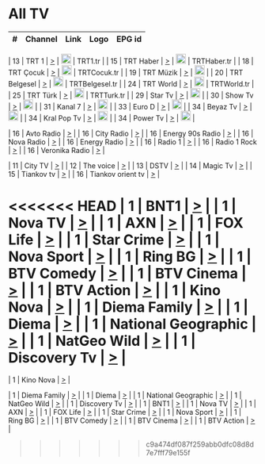 <h1>All TV</h1>

| #   | Channel        | Link  | Logo | EPG id |
|:---:|:--------------:|:-----:|:----:|:------:|

| 13  | TRT 1            | [>](https://tv-trt1.medya.trt.com.tr/master.m3u8) | <img height="20" src="https://i.imgur.com/j786OLG.png"/> | TRT1.tr |
| 15  | TRT Haber        | [>](https://tv-trthaber.medya.trt.com.tr/master.m3u8) | <img height="20" src="https://i.imgur.com/OVfo8Ab.png"/> | TRTHaber.tr |
| 18  | TRT Çocuk        | [>](https://tv-trtcocuk.medya.trt.com.tr/master.m3u8) | <img height="20" src="https://i.imgur.com/QLFmD6d.png"/> | TRTCocuk.tr |
| 19  | TRT Müzik        | [>](https://tv-trtmuzik.medya.trt.com.tr/master.m3u8) | <img height="20" src="https://i.imgur.com/fIVFCEd.png"/> |
| 20  | TRT Belgesel     | [>](https://tv-trtbelgesel.medya.trt.com.tr/master.m3u8) | <img height="20" src="https://i.imgur.com/MGO87pe.png"/> | TRTBelgesel.tr |
| 24  | TRT World        | [>](https://tv-trtworld.medya.trt.com.tr/master.m3u8) | <img height="20" src="https://i.imgur.com/JEA2xpv.png"/> | TRTWorld.tr |
| 25  | TRT Türk         | [>](https://tv-trtturk.medya.trt.com.tr/master.m3u8) | <img height="20" src="https://i.imgur.com/OSTOQNw.png"/> | TRTTurk.tr |
| 29  | Star Tv   | [>](https://dogus-live.daioncdn.net/startv/startv_360p.m3u8) | <img height="20" src="https://i.imgur.com/IebUZx1.png"/> |
| 30  | Show Tv     | [>](https://ciner-live.daioncdn.net/showtv/showtv.m3u8) | <img height="20" src="https://i.imgur.com/IebUZx1.png"/> |
| 31  | Kanal 7     | [>](https://kanal7-live.daioncdn.net/kanal7/kanal7.m3u8) | <img height="20" src="https://i.imgur.com/IebUZx1.png"/> |
| 33  | Euro D    | [>](https://www.youtube.com/user/KanalD/live) | <img height="20" src="https://i.imgur.com/IebUZx1.png"/> |
| 34  | Beyaz Tv     | [>](https://beyaztv-live.daioncdn.net/beyaztv/beyaztv.m3u8) | <img height="20" src="https://i.imgur.com/IebUZx1.png"/> |
| 34  | Kral Pop Tv     | [>](https://www.youtube.com/watch?v=GuFTuKoXepw) | <img height="20" src="https://i.imgur.com/IebUZx1.png"/> |
| 34  | Power Tv     | [>](https://livetv.powerapp.com.tr/powerTV/powerhd.smil/chunklist.m3u8) | <img height="20" src="https://i.imgur.com/IebUZx1.png"/> |

| 16  | Avto Radio | [>](http://stream.metacast.eu/avtoradio.mp3.m3u) |
| 16  | City Radio | [>](http://stream.metacast.eu/city.aac.m3u) |
| 16  | Energy 90s Radio | [>](http://stream.metacast.eu/energy-90s.m3u) |
| 16  | Nova Radio | [>](http://stream.metacast.eu/nova.aac.m3u) |
| 16  | Energy Radio | [>](http://stream.metacast.eu/nrj.aac.m3u) |
| 16  | Radio 1 | [>](http://stream.metacast.eu/radio1.aac.m3u) |
| 16  | Radio 1 Rock | [>](http://stream.metacast.eu/radio1rock.aac.m3u) |
| 16  | Veronika Radio | [>](http://stream.metacast.eu/veronika.aac.m3u) |

| 11  | City TV | [>](https://tv.city.bg/play/tshls/citytv/index.m3u8) |
| 12  | The voice | [>](https://bss1.neterra.tv/thevoice/thevoice.m3u8) |
| 13  | DSTV | [>](http://46.249.95.140:8081/hls/data.m3u8) |
| 14  | Magic Tv | [>](https://bss1.neterra.tv/magictv/magictv.m3u8) |
| 15  | Tiankov tv | [>](https://streamer103.neterra.tv/tiankov-folk/live.m3u8) |
| 16  | Tiankov orient tv | [>](https://streamer103.neterra.tv/tiankov-orient/live.m3u8) |

<<<<<<< HEAD
| 1 | BNT1 | [>](https://ymkaya.xyz:48127/tv/bnt1/playlist.m3u8?wmsAuthSign=c2VydmVyX3RpbWU9NC8xMi8yMDI1IDEyOjU1OjQ0IFBNJmhhc2hfdmFsdWU9ekFSNjNaRWlIcXZqTzdoc3AzbEREdz09JnZhbGlkbWludXRlcz02MA==) |
| 1 | Nova TV | [>](https://ymkaya.xyz:48127/tv/novatv/playlist.m3u8?wmsAuthSign=c2VydmVyX3RpbWU9NC8xMi8yMDI1IDEyOjU1OjU2IFBNJmhhc2hfdmFsdWU9NzQ1bnJvNHd1Q0ZyZXdTa3RGZlhDdz09JnZhbGlkbWludXRlcz02MA==) |
| 1 | AXN | [>](https://ymkaya.xyz:48127/tv/axn/playlist.m3u8?wmsAuthSign=c2VydmVyX3RpbWU9NC8xMi8yMDI1IDEyOjU2OjA2IFBNJmhhc2hfdmFsdWU9eHV3K0VCa0NkNThwMEF3TW5oeWZHdz09JnZhbGlkbWludXRlcz02MA==) |
| 1 | FOX Life | [>](https://ymkaya.xyz:48127/tv/foxlife/playlist.m3u8?wmsAuthSign=c2VydmVyX3RpbWU9NC8xMi8yMDI1IDEyOjU2OjE3IFBNJmhhc2hfdmFsdWU9eTIwUGxETm00TWQ0dVlyUGJBb2prdz09JnZhbGlkbWludXRlcz02MA==) |
| 1 | Star Crime | [>](https://ymkaya.xyz:48127/tv/foxcrime/playlist.m3u8?wmsAuthSign=c2VydmVyX3RpbWU9NC8xMi8yMDI1IDEyOjU2OjI3IFBNJmhhc2hfdmFsdWU9dU56cmc0OGJabUwwTW13Q0tkT1J1Zz09JnZhbGlkbWludXRlcz02MA==) |
| 1 | Nova Sport | [>](https://ymkaya.xyz:48127/tv/novasport/playlist.m3u8?wmsAuthSign=c2VydmVyX3RpbWU9NC8xMi8yMDI1IDEyOjU2OjM2IFBNJmhhc2hfdmFsdWU9VUV0Uno2YllVdlVLL2p5bG5sM3Bkdz09JnZhbGlkbWludXRlcz02MA==) |
| 1 | Ring BG | [>](https://ymkaya.xyz:48127/tv/ringbg/playlist.m3u8?wmsAuthSign=c2VydmVyX3RpbWU9NC8xMi8yMDI1IDEyOjU2OjQ3IFBNJmhhc2hfdmFsdWU9VkdrSUlVYmdGaHZXakxqcFRTZDQ0QT09JnZhbGlkbWludXRlcz02MA==) |
| 1 | BTV Comedy | [>](https://ymkaya.xyz:48127/tv/btvcomedy/playlist.m3u8?wmsAuthSign=c2VydmVyX3RpbWU9NC8xMi8yMDI1IDEyOjU2OjU3IFBNJmhhc2hfdmFsdWU9THVkMkVNeFFiNEhCYXJmOVJVMnlOQT09JnZhbGlkbWludXRlcz02MA==) |
| 1 | BTV Cinema | [>](https://ymkaya.xyz:48127/tv/btvcinema/playlist.m3u8?wmsAuthSign=c2VydmVyX3RpbWU9NC8xMi8yMDI1IDEyOjU3OjA3IFBNJmhhc2hfdmFsdWU9QUN1ajNZNU9YWlVkcTlPS1MxdURkUT09JnZhbGlkbWludXRlcz02MA==) |
| 1 | BTV Action | [>](https://ymkaya.xyz:48127/tv/btvaction/playlist.m3u8?wmsAuthSign=c2VydmVyX3RpbWU9NC8xMi8yMDI1IDEyOjU3OjIzIFBNJmhhc2hfdmFsdWU9WjRLQTFMMEJsRllHTFR5QWFMVk1udz09JnZhbGlkbWludXRlcz02MA==) |
| 1 | Kino Nova | [>](https://ymkaya.xyz:48127/tv/kinonova/playlist.m3u8?wmsAuthSign=c2VydmVyX3RpbWU9NC8xMi8yMDI1IDEyOjU3OjM4IFBNJmhhc2hfdmFsdWU9akdhdjRTQVV3SlJGcGN2d1VkeCtwdz09JnZhbGlkbWludXRlcz02MA==) |
| 1 | Diema Family | [>](https://ymkaya.xyz:48127/tv/diemafamily/playlist.m3u8?wmsAuthSign=c2VydmVyX3RpbWU9NC8xMi8yMDI1IDEyOjU3OjQ4IFBNJmhhc2hfdmFsdWU9WmNsWHoxOHNCRnpqOHJFNlVPN29pZz09JnZhbGlkbWludXRlcz02MA==) |
| 1 | Diema | [>](https://ymkaya.xyz:48127/tv/diema/playlist.m3u8?wmsAuthSign=c2VydmVyX3RpbWU9NC8xMi8yMDI1IDEyOjU3OjU4IFBNJmhhc2hfdmFsdWU9dHk5bFJGbi9iTG4vc3hRbmJUeVN4Zz09JnZhbGlkbWludXRlcz02MA==) |
| 1 | National Geographic | [>](https://ymkaya.xyz:48127/tv/natgeo/playlist.m3u8?wmsAuthSign=c2VydmVyX3RpbWU9NC8xMi8yMDI1IDEyOjU4OjA4IFBNJmhhc2hfdmFsdWU9bGZLM3RHQ1NQZ3JUa2ZlNWZOOWhvUT09JnZhbGlkbWludXRlcz02MA==) |
| 1 | NatGeo Wild | [>](https://ymkaya.xyz:48127/tv/natgeowild/playlist.m3u8?wmsAuthSign=c2VydmVyX3RpbWU9NC8xMi8yMDI1IDEyOjU4OjE3IFBNJmhhc2hfdmFsdWU9bFZkbExvZ2dPZ3pxQ2FVK2k1WCsrUT09JnZhbGlkbWludXRlcz02MA==) |
| 1 | Discovery Tv | [>](https://ymkaya.xyz:48127/tv/discovery/playlist.m3u8?wmsAuthSign=c2VydmVyX3RpbWU9NC8xMi8yMDI1IDEyOjU4OjI3IFBNJmhhc2hfdmFsdWU9RDhNMk5OR2xLaFVqb0szTStEZitCdz09JnZhbGlkbWludXRlcz02MA==) |
=======


| 1 | Kino Nova | [>](https://ymkaya.xyz:11336/tv/kinonova/playlist.m3u8?wmsAuthSign=c2VydmVyX3RpbWU9MS8yLzIwMjUgNDo0MDoyMCBBTSZoYXNoX3ZhbHVlPWlFS1FrWEtMMVRFM3l5YklUWUJQUHc9PSZ2YWxpZG1pbnV0ZXM9NjA=) |

| 1 | Diema Family | [>](https://ymkaya.xyz:11336/tv/diemafamily/playlist.m3u8?wmsAuthSign=c2VydmVyX3RpbWU9MS8yLzIwMjUgNDo0MDozMCBBTSZoYXNoX3ZhbHVlPUVUaTVKTldvZTF5WVVCM0YwL21kaXc9PSZ2YWxpZG1pbnV0ZXM9NjA=) |
| 1 | Diema | [>](https://ymkaya.xyz:11336/tv/diema/playlist.m3u8?wmsAuthSign=c2VydmVyX3RpbWU9MS8yLzIwMjUgNDo0MDo0MCBBTSZoYXNoX3ZhbHVlPVlYMWVJT2NuUjNpUTBsaytEUFFOS2c9PSZ2YWxpZG1pbnV0ZXM9NjA=) |
| 1 | National Geographic | [>](https://ymkaya.xyz:11336/tv/natgeo/playlist.m3u8?wmsAuthSign=c2VydmVyX3RpbWU9MS8yLzIwMjUgNDo0MTo0MSBBTSZoYXNoX3ZhbHVlPTJQTlVmcG5nYWx0M013eUhGRGxnd0E9PSZ2YWxpZG1pbnV0ZXM9NjA=) |
| 1 | NatGeo Wild | [>](https://ymkaya.xyz:11336/tv/natgeowild/playlist.m3u8?wmsAuthSign=c2VydmVyX3RpbWU9MS8yLzIwMjUgNDo0MTo1MSBBTSZoYXNoX3ZhbHVlPVl1OXZaTTliN0hGWEN3eDBYd1duNkE9PSZ2YWxpZG1pbnV0ZXM9NjA=) |
| 1 | Discovery Tv | [>](https://ymkaya.xyz:11336/tv/discovery/playlist.m3u8?wmsAuthSign=c2VydmVyX3RpbWU9MS8yLzIwMjUgNDo0MjowMSBBTSZoYXNoX3ZhbHVlPWtBQmdLNlY2RmQwWElzMVYzSDJyVkE9PSZ2YWxpZG1pbnV0ZXM9NjA=) |
| 1 | BNT1 | [>](https://ymkaya.xyz:11336/tv/bnt1/playlist.m3u8?wmsAuthSign=c2VydmVyX3RpbWU9MS8yLzIwMjUgNDozODozOCBBTSZoYXNoX3ZhbHVlPVVrMVlRQXpJWlhYeUh6ZFVpSC9NMUE9PSZ2YWxpZG1pbnV0ZXM9NjA=) |
| 1 | Nova TV | [>](https://ymkaya.xyz:11336/tv/novatv/playlist.m3u8?wmsAuthSign=c2VydmVyX3RpbWU9MS8yLzIwMjUgNDozODo0OCBBTSZoYXNoX3ZhbHVlPUVxQjh1a0ZzYkVGZU8zZDFGTzdreVE9PSZ2YWxpZG1pbnV0ZXM9NjA=) |
| 1 | AXN | [>](https://ymkaya.xyz:11336/tv/axn/playlist.m3u8?wmsAuthSign=c2VydmVyX3RpbWU9MS8yLzIwMjUgNDozODo1OCBBTSZoYXNoX3ZhbHVlPUpkWStGY1hkNXhaOVpPZ0thQ0FZL3c9PSZ2YWxpZG1pbnV0ZXM9NjA=) |
| 1 | FOX Life | [>](https://ymkaya.xyz:11336/tv/foxlife/playlist.m3u8?wmsAuthSign=c2VydmVyX3RpbWU9MS8yLzIwMjUgNDozOToxMCBBTSZoYXNoX3ZhbHVlPWt1ZDc1T3AzYlZDTjJnSy9TU0xJZlE9PSZ2YWxpZG1pbnV0ZXM9NjA=) |
| 1 | Star Crime | [>](https://ymkaya.xyz:11336/tv/foxcrime/playlist.m3u8?wmsAuthSign=c2VydmVyX3RpbWU9MS8yLzIwMjUgNDozOToyMCBBTSZoYXNoX3ZhbHVlPXIwVU45Nm9FR1l2enNkTG9TanBxbmc9PSZ2YWxpZG1pbnV0ZXM9NjA=) |
| 1 | Nova Sport | [>](https://ymkaya.xyz:11336/tv/novasport/playlist.m3u8?wmsAuthSign=c2VydmVyX3RpbWU9MS8yLzIwMjUgNDozOTozMCBBTSZoYXNoX3ZhbHVlPXlSZ0UxazVaM0xhSmc0NmR4T0c1T2c9PSZ2YWxpZG1pbnV0ZXM9NjA=) |
| 1 | Ring BG | [>](https://ymkaya.xyz:11336/tv/ringbg/playlist.m3u8?wmsAuthSign=c2VydmVyX3RpbWU9MS8yLzIwMjUgNDozOTo0MCBBTSZoYXNoX3ZhbHVlPTR4aUlFNHVUYWN4enY1WkVuOFZma2c9PSZ2YWxpZG1pbnV0ZXM9NjA=) |
| 1 | BTV Comedy | [>](https://ymkaya.xyz:11336/tv/btvcomedy/playlist.m3u8?wmsAuthSign=c2VydmVyX3RpbWU9MS8yLzIwMjUgNDozOTo1MCBBTSZoYXNoX3ZhbHVlPUtrMTJ2RHNTTUU1RFp1ZkVOdXFSK3c9PSZ2YWxpZG1pbnV0ZXM9NjA=) |
| 1 | BTV Cinema | [>](https://ymkaya.xyz:11336/tv/btvcinema/playlist.m3u8?wmsAuthSign=c2VydmVyX3RpbWU9MS8yLzIwMjUgNDozOTo1OSBBTSZoYXNoX3ZhbHVlPTZWcU9FZW56cG1NM1lrYy8xNE5NeHc9PSZ2YWxpZG1pbnV0ZXM9NjA=) |
| 1 | BTV Action | [>](https://ymkaya.xyz:11336/tv/btvaction/playlist.m3u8?wmsAuthSign=c2VydmVyX3RpbWU9MS8yLzIwMjUgNDo0MDoxMCBBTSZoYXNoX3ZhbHVlPUlDd0ErRkZVWThyMVZwR3c2REdGZ3c9PSZ2YWxpZG1pbnV0ZXM9NjA=) |
>>>>>>> c9a474df087f259abb0dfc08d8d7e7fff79e155f
